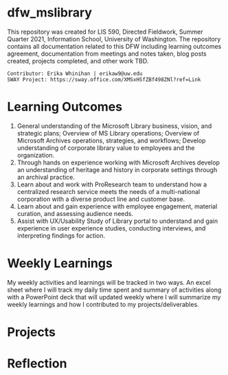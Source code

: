 # dfw_mslibrary
This repository was created for LIS 590, Directed Fieldwork, Summer Quarter 2021, Information School, University of Washington.
The repository contains all documentation related to this DFW including learning outcomes agreement,
documentation from meetings and notes taken, blog posts created, projects completed, and other work TBD.

    Contributor: Erika Whinihan | erikaw9@uw.edu
    SWAY Project: https://sway.office.com/XMSxHSfZBf498ZNl?ref=Link

# Learning Outcomes
1. General understanding of the Microsoft Library business, vision, and strategic plans; Overview of MS Library operations; Overview of Microsoft Archives operations, strategies, and workflows; Develop understanding of corporate library value to employees and the organization.
2. Through hands on experience working with Microsoft Archives develop an understanding of heritage and history in corporate settings through an archival practice.
3. Learn about and work with ProResearch team to understand how a centralized research service meets the needs of a multi-national corporation with a diverse product line and customer base.
4. Learn about and gain experience with employee engagement, material curation, and assessing audience needs.
5. Assist with UX/Usability Study of Library portal to understand and gain experience in user experience studies, conducting interviews, and interpreting findings for action.

# Weekly Learnings
My weekly activities and learnings will be tracked in two ways. An excel sheet where I will track my daily time spent and summary of activities along with a PowerPoint deck
that will updated weekly where I will summarize my weekly learnings and how I contributed to my projects/deliverables.

# Projects

# Reflection
